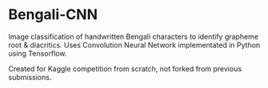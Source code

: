 # Bengali-CNN
Image classification of handwritten Bengali characters to identify grapheme root &amp; diacritics. Uses Convolution Neural Network implementated in Python using Tensorflow.

Created for Kaggle competition from scratch, not forked from previous submissions.
